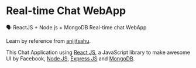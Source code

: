 # Real-time Chat WebApp
🗣 ReactJS + Node.js + MongoDB Real-time chat WebApp  

Learn by reference from [anijitsahu](https://github.com/anijitsahu).  

This Chat Application using [React JS](https://reactjs.org/docs/getting-started.html), a JavaScript library to make awesome UI by Facebook, [Node JS](https://nodejs.org/en/docs), [Express JS](https://expressjs.com/en/api.html) and [MongoDB](https://docs.mongodb.com/).
